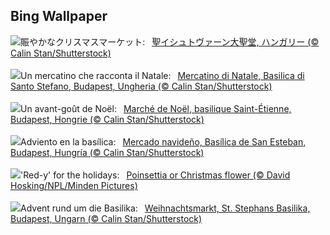 ## Bing Wallpaper
![](https://www.bing.com/th?id=OHR.ChristmasBudapest_JA-JP6583292404_UHD.jpg&w=1000)賑やかなクリスマスマーケット:&nbsp;&ensp;[聖イシュトヴァーン大聖堂, ハンガリー (© Calin Stan/Shutterstock)](https://www.bing.com/th?id=OHR.ChristmasBudapest_JA-JP6583292404_UHD.jpg)
<br><br/>
![](https://www.bing.com/th?id=OHR.ChristmasBudapest_IT-IT6393045785_UHD.jpg&w=1000)Un mercatino che racconta il Natale:&nbsp;&ensp;[Mercatino di Natale, Basilica di Santo Stefano, Budapest, Ungheria (© Calin Stan/Shutterstock)](https://www.bing.com/th?id=OHR.ChristmasBudapest_IT-IT6393045785_UHD.jpg)
<br><br/>
![](https://www.bing.com/th?id=OHR.ChristmasBudapest_FR-FR0838567901_UHD.jpg&w=1000)Un avant-goût de Noël:&nbsp;&ensp;[Marché de Noël, basilique Saint-Étienne, Budapest, Hongrie (© Calin Stan/Shutterstock)](https://www.bing.com/th?id=OHR.ChristmasBudapest_FR-FR0838567901_UHD.jpg)
<br><br/>
![](https://www.bing.com/th?id=OHR.ChristmasBudapest_ES-ES8138996738_UHD.jpg&w=1000)Adviento en la basílica:&nbsp;&ensp;[Mercado navideño, Basílica de San Esteban, Budapest, Hungría (© Calin Stan/Shutterstock)](https://www.bing.com/th?id=OHR.ChristmasBudapest_ES-ES8138996738_UHD.jpg)
<br><br/>
![](https://www.bing.com/th?id=OHR.WildPoinsettia_EN-GB5028659817_UHD.jpg&w=1000)'Red-y' for the holidays:&nbsp;&ensp;[Poinsettia or Christmas flower (© David Hosking/NPL/Minden Pictures)](https://www.bing.com/th?id=OHR.WildPoinsettia_EN-GB5028659817_UHD.jpg)
<br><br/>
![](https://www.bing.com/th?id=OHR.ChristmasBudapest_DE-DE0464258749_UHD.jpg&w=1000)Advent rund um die Basilika:&nbsp;&ensp;[Weihnachtsmarkt, St. Stephans Basilika, Budapest, Ungarn (© Calin Stan/Shutterstock)](https://www.bing.com/th?id=OHR.ChristmasBudapest_DE-DE0464258749_UHD.jpg)
<br><br/>

